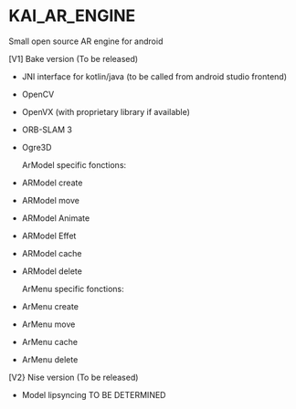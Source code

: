 # KAI_AR_ENGINE
Small open source AR engine for android

[V1] Bake version (To be released)
- JNI interface for kotlin/java (to be called from android studio frontend)
- OpenCV
- OpenVX (with proprietary library if available)
- ORB-SLAM 3
- Ogre3D

  ArModel specific fonctions:

- ARModel create
- ARModel move
- ARModel Animate
- ARModel Effet
- ARModel cache
- ARModel delete

  ArMenu specific fonctions:

- ArMenu create
- ArMenu move
- ArMenu cache
- ArMenu delete


[V2} Nise version (To be released)
- Model lipsyncing
TO BE DETERMINED
  
